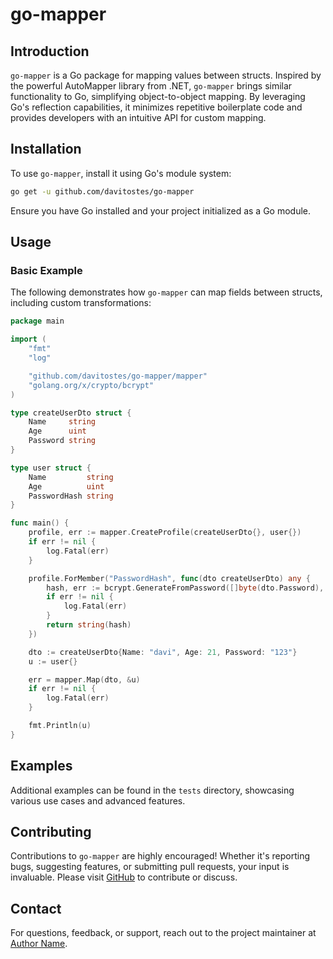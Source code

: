 # go-mapper

## Introduction
`go-mapper` is a Go package for mapping values between structs. Inspired by the powerful AutoMapper library from .NET, `go-mapper` brings similar functionality to Go, simplifying object-to-object mapping. By leveraging Go's reflection capabilities, it minimizes repetitive boilerplate code and provides developers with an intuitive API for custom mapping.

## Installation
To use `go-mapper`, install it using Go's module system:
```bash
go get -u github.com/davitostes/go-mapper
```
Ensure you have Go installed and your project initialized as a Go module.

## Usage
### Basic Example
The following demonstrates how `go-mapper` can map fields between structs, including custom transformations:
```go
package main

import (
	"fmt"
	"log"

	"github.com/davitostes/go-mapper/mapper"
	"golang.org/x/crypto/bcrypt"
)

type createUserDto struct {
	Name     string
	Age      uint
	Password string
}

type user struct {
	Name         string
	Age          uint
	PasswordHash string
}

func main() {
	profile, err := mapper.CreateProfile(createUserDto{}, user{})
	if err != nil {
		log.Fatal(err)
	}

	profile.ForMember("PasswordHash", func(dto createUserDto) any {
		hash, err := bcrypt.GenerateFromPassword([]byte(dto.Password), bcrypt.DefaultCost)
		if err != nil {
			log.Fatal(err)
		}
		return string(hash)
	})

	dto := createUserDto{Name: "davi", Age: 21, Password: "123"}
	u := user{}

	err = mapper.Map(dto, &u)
	if err != nil {
		log.Fatal(err)
	}

	fmt.Println(u)
}
```

## Examples
Additional examples can be found in the `tests` directory, showcasing various use cases and advanced features.

## Contributing
Contributions to `go-mapper` are highly encouraged! Whether it's reporting bugs, suggesting features, or submitting pull requests, your input is invaluable. Please visit [GitHub](https://github.com/davitostes/go-mapper) to contribute or discuss.

## Contact
For questions, feedback, or support, reach out to the project maintainer at [Author Name](mailto:davisiqueira591@gmail.com).
